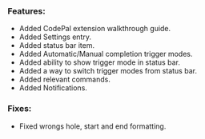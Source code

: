 ### Features:

- Added CodePal extension walkthrough guide.
- Added Settings entry.
- Added status bar item.
- Added Automatic/Manual completion trigger modes.
- Added ability to show trigger mode in status bar.
- Added a way to switch trigger modes from status bar.
- Added relevant commands.
- Added Notifications.

### Fixes:

- Fixed wrongs hole, start and end formatting.
